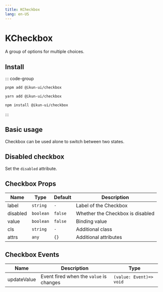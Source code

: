 ```yaml
---
title: KCheckbox
lang: en-US
---
```


# KCheckbox

A group of options for multiple choices.

## Install

::: code-group

```bash [pnpm]
pnpm add @ikun-ui/checkbox
```

```bash [yarn]
yarn add @ikun-ui/checkbox
```

```bash [npm]
npm install @ikun-ui/checkbox
```

:::

## Basic usage

Checkbox can be used alone to switch between two states.

<demo src="../../../../example/checkbox/basic.svelte" github="Checkbox"></demo>

## Disabled checkbox

Set the `disabled` attribute.

<demo src="../../../../example/checkbox/disabled.svelte" github="Checkbox"></demo>

## Checkbox Props

| Name     | Type      | Default | Description                      |
| -------- | --------- | ------- | -------------------------------- |
| label    | `string`  | `-`     | Label of the Checkbox            |
| disabled | `boolean` | `false` | Whether the Checkbox is disabled |
| value    | `boolean` | `false` | Binding value                    |
| cls      | `string`  | `-`     | Additional class                 |
| attrs    | `any`     | `{}`    | Additional attributes            |

## Checkbox Events

| Name        | Description                             | Type                    |
| ----------- | --------------------------------------- | ----------------------- |
| updateValue | Event fired when the `value` is changes | `(value: Event)=> void` |
